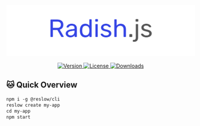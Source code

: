 ![logo](/logo.png)

<p align="center">
  
  <a href="https://www.npmjs.com/package/@reslow/cli">
    <img src="https://img.shields.io/npm/v/@reslow/cli.svg" alt="Version">
    <img src="https://img.shields.io/npm/l/@reslow/cli.svg" alt="License">
    <img src="https://img.shields.io/npm/dm/@reslow/cli.svg" alt="Downloads">
  </a>
</p>

## :cat: Quick Overview

```
npm i -g @reslow/cli
reslow create my-app
cd my-app
npm start
```

